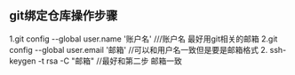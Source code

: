## git绑定仓库操作步骤
1.git config --global user.name '账户名'  ///账户名 最好用git相关的邮箱
2.git config --global user.email '邮箱'  //可以和用户名一致但是要是邮箱格式
2. ssh-keygen -t rsa -C "邮箱" //最好和第二步 邮箱一致